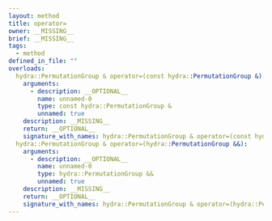 ```yaml
---
layout: method
title: operator=
owner: __MISSING__
brief: __MISSING__
tags:
  - method
defined_in_file: ""
overloads:
  hydra::PermutationGroup & operator=(const hydra::PermutationGroup &):
    arguments:
      - description: __OPTIONAL__
        name: unnamed-0
        type: const hydra::PermutationGroup &
        unnamed: true
    description: __MISSING__
    return: __OPTIONAL__
    signature_with_names: hydra::PermutationGroup & operator=(const hydra::PermutationGroup &)
  hydra::PermutationGroup & operator=(hydra::PermutationGroup &&):
    arguments:
      - description: __OPTIONAL__
        name: unnamed-0
        type: hydra::PermutationGroup &&
        unnamed: true
    description: __MISSING__
    return: __OPTIONAL__
    signature_with_names: hydra::PermutationGroup & operator=(hydra::PermutationGroup &&)
---
```

